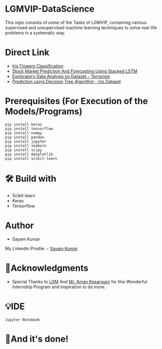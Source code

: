 # LGMVIP-DataScience
This repo consists of some of the Tasks of LGMVIP, containing various supervised and unsupervised machine learning techniques to solve real-life problems in a systematic way.

# Direct Link
* [Iris Flowers Classification](https://github.com/SayamAlt/LGMVIP-Data-Science/blob/main/Iris%20Flowers%20Classification%20using%20ML.ipynb)
* [Stock Market Prediction And Forecasting Using Stacked LSTM](https://github.com/SayamAlt/LGMVIP-Data-Science/blob/main/Stock%20Market%20Prediction%20%26%20Forecasting%20using%20Stacked%20LSTM.ipynb)
* [Exploratory Data Analysis on Dataset - Terrorism](https://github.com/SayamAlt/LGMVIP-Data-Science/blob/main/EDA%20on%20Global%20Terrorism%20Dataset.ipynb)
* [Prediction using Decision Tree Algorithm - Iris Dataset](https://github.com/SayamAlt/LGMVIP-Data-Science/blob/main/Prediction%20using%20Decision%20Tree%20Algorithm.ipynb)

# Prerequisites (For Execution of the Models/Programs)
```
pip install keras
pip install tensorflow
pip install numpy
pip install pandas
pip install jupyter
pip install seaborn
pip install scipy
pip install matplotlib
pip install scikit-learn
```
# 🛠 Build with 
* Scikit-learn
* Keras
* Tensorflow

# Author 
* Sayam Kumar

My Linkedin Prodile :- [Sayam Kumar](https://www.linkedin.com/in/sayam-kumar/)

# 🙏Acknowledgments
* Special Thanks to [LGM](https://www.linkedin.com/company/letsgrowmore/) And [Mr. Aman Kesarwani](https://www.linkedin.com/in/~amankesarwani/) for this Wonderful Internship Program and Inspiration to do more.

# 💡IDE 
```
Jupyter Notebook
```
# 👏And it's done!
